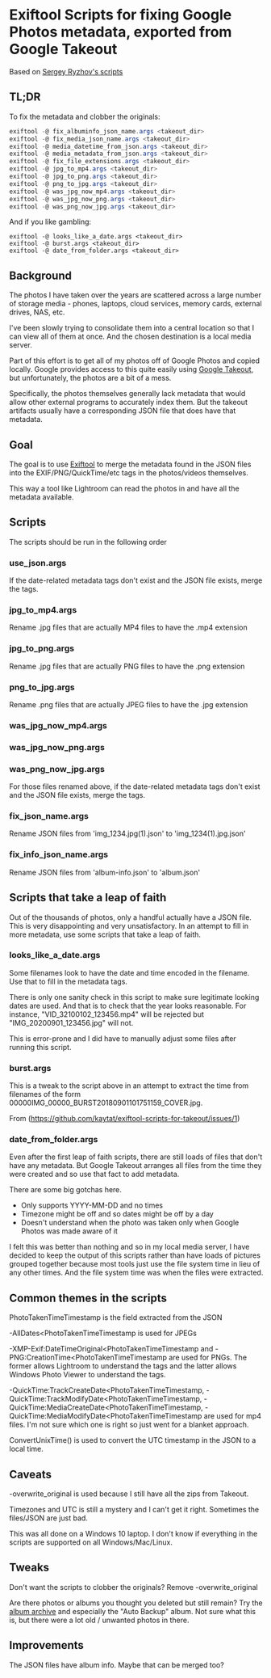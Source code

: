 # Exiftool Scripts for fixing Google Photos metadata, exported from Google Takeout

Based on [Sergey Ryzhov's scripts](https://github.com/SergeyRyzhov/exiftool-scripts-for-takeout)

## TL;DR

To fix the metadata and clobber the originals:

```powershell
exiftool -@ fix_albuminfo_json_name.args <takeout_dir>
exiftool -@ fix_media_json_name.args <takeout_dir>
exiftool -@ media_datetime_from_json.args <takeout_dir>
exiftool -@ media_metadata_from_json.args <takeout_dir>
exiftool -@ fix_file_extensions.args <takeout_dir>
exiftool -@ jpg_to_mp4.args <takeout_dir>
exiftool -@ jpg_to_png.args <takeout_dir>
exiftool -@ png_to_jpg.args <takeout_dir>
exiftool -@ was_jpg_now_mp4.args <takeout_dir>
exiftool -@ was_jpg_now_png.args <takeout_dir>
exiftool -@ was_png_now_jpg.args <takeout_dir>
```

And if you like gambling:

```
exiftool -@ looks_like_a_date.args <takeout_dir>
exiftool -@ burst.args <takeout_dir>
exiftool -@ date_from_folder.args <takeout_dir>
```

## Background

The photos I have taken over the years are scattered across a large number of
storage media - phones, laptops, cloud services, memory cards, external drives,
NAS, etc.

I've been slowly trying to consolidate them into a central location so that I
can view all of them at once. And the chosen destination is a local media
server.

Part of this effort is to get all of my photos off of Google Photos and copied
locally. Google provides access to this quite easily using
[Google Takeout](https://support.google.com/accounts/answer/3024190?hl=en), but
unfortunately, the photos are a bit of a mess.

Specifically, the photos themselves generally lack metadata that would allow
other external programs to accurately index them. But the takeout artifacts
usually have a corresponding JSON file that does have that metadata.

## Goal

The goal is to use [Exiftool](http://exiftool.org/) to merge the metadata found
in the JSON files into the EXIF/PNG/QuickTime/etc tags in the photos/videos
themselves.

This way a tool like Lightroom can read the photos in and have all the
metadata available.

## Scripts

The scripts should be run in the following order

### use_json.args

If the date-related metadata tags don't exist and the JSON file exists, merge
the tags.

### jpg_to_mp4.args

Rename .jpg files that are actually MP4 files to have the .mp4 extension

### jpg_to_png.args

Rename .jpg files that are actually PNG files to have the .png extension

### png_to_jpg.args

Rename .png files that are actually JPEG files to have the .jpg extension

### was_jpg_now_mp4.args

### was_jpg_now_png.args

### was_png_now_jpg.args

For those files renamed above, if the date-related metadata tags don't exist and
the JSON file exists, merge the tags.

### fix_json_name.args

Rename JSON files from 'img_1234.jpg(1).json' to 'img_1234(1).jpg.json'

### fix_info_json_name.args

Rename JSON files from 'album-info.json' to 'album.json'

## Scripts that take a leap of faith

Out of the thousands of photos, only a handful actually have a JSON file. This
is very disappointing and very unsatisfactory. In an attempt to fill in more
metadata, use some scripts that take a leap of faith.

### looks_like_a_date.args

Some filenames look to have the date and time encoded in the filename. Use that
to fill in the metadata tags.

There is only one sanity check in this script to make sure legitimate looking
dates are used. And that is to check that the year looks reasonable. For
instance, "VID_32100102_123456.mp4" will be rejected but
"IMG_20200901_123456.jpg" will not.

This is error-prone and I did have to manually adjust some files after running
this script.

### burst.args

This is a tweak to the script above in an attempt to extract the time from
filenames of the form 00000IMG_00000_BURST20180901101751159_COVER.jpg.

From (https://github.com/kaytat/exiftool-scripts-for-takeout/issues/1)

### date_from_folder.args

Even after the first leap of faith scripts, there are still loads of files that
don't have any metadata. But Google Takeout arranges all files from the time
they were created and so use that fact to add metadata.

There are some big gotchas here.

- Only supports YYYY-MM-DD and no times
- Timezone might be off and so dates might be off by a day
- Doesn't understand when the photo was taken only when Google Photos was made
  aware of it

I felt this was better than nothing and so in my local media server, I have
decided to keep the output of this scripts rather than have loads of pictures
grouped together because most tools just use the file system time in lieu of any
other times. And the file system time was when the files were extracted.

## Common themes in the scripts

PhotoTakenTimeTimestamp is the field extracted from the JSON

-AllDates<PhotoTakenTimeTimestamp is used for JPEGs

-XMP-Exif:DateTimeOriginal<PhotoTakenTimeTimestamp and
-PNG:CreationTime<PhotoTakenTimeTimestamp are used for PNGs. The former allows
Lightroom to understand the tags and the latter allows Windows Photo Viewer
to understand the tags.

-QuickTime:TrackCreateDate<PhotoTakenTimeTimestamp,
-QuickTime:TrackModifyDate<PhotoTakenTimeTimestamp,
-QuickTime:MediaCreateDate<PhotoTakenTimeTimestamp,
-QuickTime:MediaModifyDate<PhotoTakenTimeTimestamp are used for mp4 files. I'm
not sure which one is right so just went for a blanket approach.

ConvertUnixTime() is used to convert the UTC timestamp in the JSON to a local
time.

## Caveats

-overwrite_original is used because I still have all the zips from Takeout.

Timezones and UTC is still a mystery and I can't get it right. Sometimes
the files/JSON are just bad.

This was all done on a Windows 10 laptop. I don't know if everything in the
scripts are supported on all Windows/Mac/Linux.

## Tweaks

Don't want the scripts to clobber the originals? Remove -overwrite_original

Are there photos or albums you thought you deleted but still remain? Try
the [album archive](https://get.google.com/albumarchive) and especially the
"Auto Backup" album. Not sure what this is, but there were a lot old / unwanted
photos in there.

## Improvements

The JSON files have album info. Maybe that can be merged too?
